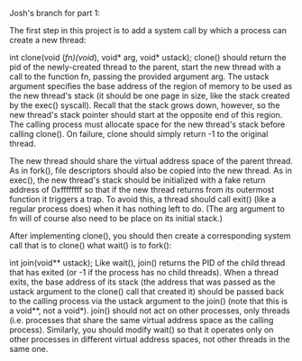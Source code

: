 Josh's branch for part 1:

The first step in this project is to add a system call by which a process can create a new thread:

int clone(void (*fn)(void*), void* arg, void* ustack);
clone() should return the pid of the newly-created thread to the parent, start the new thread with a call to the function fn, passing the provided argument arg. The  ustack argument specifies the base address of the region of memory to be used as the new thread's stack (it should be one page in size, like the stack created by the  exec() syscall). Recall that the stack grows down, however, so the new thread's stack pointer should start at the opposite end of this region. The calling process must allocate space for the new thread's stack before calling clone(). On failure, clone should simply return -1 to the original thread.

The new thread should share the virtual address space of the parent thread. As in  fork(), file descriptors should also be copied into the new thread. As in exec(), the new thread's stack should be initialized with a fake return address of 0xffffffff so that if the new thread returns from its outermost function it triggers a trap. To avoid this, a thread should call exit() (like a regular process does) when it has nothing left to do. (The arg argument to fn will of course also need to be place on its initial stack.)

After implementing clone(), you should then create a corresponding system call that is to clone() what wait() is to fork():

int join(void** ustack);
Like wait(), join() returns the PID of the child thread that has exited (or -1 if the process has no child threads). When a thread exits, the base address of its stack (the address that was passed as the ustack argument to the clone() call that created it) should be passed back to the calling process via the ustack argument to the join() (note that this is a void**, not a void*). join() should not act on other processes, only threads (i.e. processes that share the same virtual address space as the calling process). Similarly, you should modify wait() so that it operates only on other processes in different virtual address spaces, not other threads in the same one.

